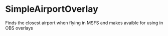 # SimpleAirportOverlay
Finds the closest airport when flying in MSFS and makes avaible for using in OBS overlays
